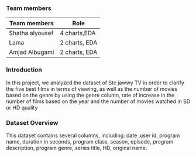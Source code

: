 ### Team members

| Team members   | Role |
| ----------- | ----------- |
| Shatha alyousef | 4 charts,EDA |
| Lama  | 2 charts, EDA|
| Amjad Albugami  | 2 charts, EDA |

### Introduction

In this project, we analyzed the dataset of Stc jawwy TV in order to clarify the five best films in terms of viewing, as well as the number of movies based on the genre by using the genre column, rate of increase in the number of films based on the year and the number of movies watched in SD or HD quality

### Dataset Overview

This dataset contains several columns, including: date ,user id, program name, duration in seconds, program class, season, episode, program description, program genre, series title, HD, original name.
